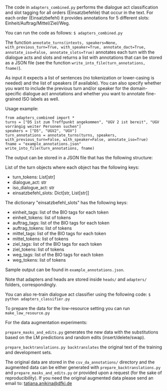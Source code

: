The code in `adapters_combined.py` performs the dialogue act classification and slot tagging for all orders (Einsatzbefehle) that occur in the text. For each order (Einsatzbefehl) it provides annotations for 5 different slots: Einheit/Auftrag/Mittel/Ziel/Weg.

You can run the code as follows: `$ adapters_combined.py`

The function `annotate_turns(intexts, speakers=None, with_previous_turn=True, with_speaker=True, annotate_dact=True, annotate_iso=False, annotate_slots=True)` annotates each turn with the dialogue acts and slots and returns a list with annotations that can be stored as a JSON file (see the function `write_into_file(turn_annotations, fname)`).

As input it expects a list of sentences (no tokenization or lower-casing is needed) and the list of speakers (if available). You can also specify whether you want to include the previous turn and/or speaker for the domain-specific dialogue act annotations and whether you want to annotate fine-grained ISO labels as well.

Usage example:
```
from adapters_combined import *
turns = ["D5 ist zum Treffpunkt angekommen", "UGV 2 ist bereit", "UGV vorrängig weiter Personen suchen"]
speakers = ["D5", "UGV2", "UGV"]
turn_annotations = annotate_turns(turns, speakers, with_previous_turn=False, with_speaker=False, annotate_iso=True)
fname = "example_annotations.json"
write_into_file(turn_annotations, fname)
```
The output can be stored in a JSON file that has the following structure:

List of the turn objects where each object has the following keys:
- turn_tokens: List[str]
- dialogue_act: str
-  iso_dialogue_act: str
- einsatzbefehl_slots: Dict[str, List[str]]

The dictionary "einsatzbefehl_slots" has the following keys:
- einheit_tags: list of the BIO tags for each token
- einheit_tokens: list of tokens
- auftrag_tags: list of the BIO tags for each token
- auftrag_tokens: list of tokens
- mittel_tags: list of the BIO tags for each token
- mittel_tokens: list of tokens
- ziel_tags: list of the BIO tags for each token
- ziel_tokens: list of tokens
- weg_tags: list of the BIO tags for each token
- weg_tokens: list of tokens

Sample output can be found in `example_annotations.json`.

Note that adapters and heads are stored inside `heads/` and `adapters/` folders, correspondingly.

You can also re-train dialogue act classifier using the following code:
`$ python adapters_classifier.py`

To prepare the data for the low-resource setting you can run `make_low_resource.py`

For the data augmentation experiments:

`prepare_masks_and_edits.py` generates the new data with the substitutions based on the LM predictions and random edits (insert/delete/swap).

`prepare_backtranslations.py backtranslates` the original text of the training and development sets.

The original data are stored in the `csv_da_annotations/` directory and the augmented data can be either generated with `prepare_backtranslations.py` and `prepare_masks_and_edits.py` or provided upon a request (for the sake of reproducibility).
If you need the original augmented data please send an email to: tatiana.anikina@dfki.de
